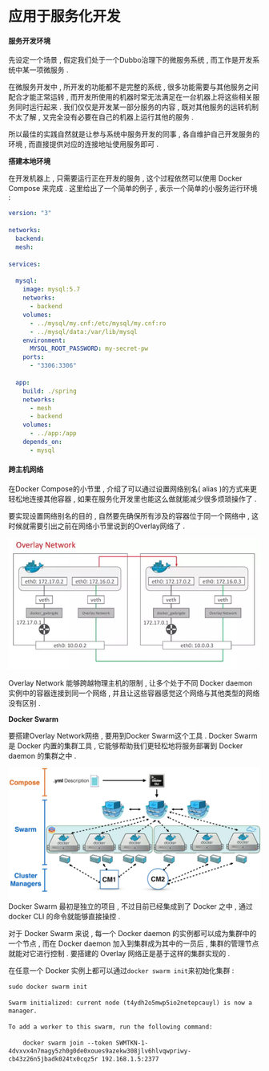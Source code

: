 # 应用于服务化开发

#### 服务开发环境

先设定一个场景 , 假定我们处于一个Dubbo治理下的微服务系统 , 而工作是开发系统中某一项微服务 .

在微服务开发中 , 所开发的功能都不是完整的系统 , 很多功能需要与其他服务之间配合才能正常运转 , 而开发所使用的机器时常无法满足在一台机器上将这些相关服务同时运行起来 . 我们仅仅是开发某一部分服务的内容 , 既对其他服务的运转机制不太了解 , 又完全没有必要在自己的机器上运行其他的服务 .

所以最佳的实践自然就是让参与系统中服务开发的同事 , 各自维护自己开发服务的环境 , 而直接提供对应的连接地址使用服务即可 .

**搭建本地环境**

在开发机器上 , 只需要运行正在开发的服务 , 这个过程依然可以使用 Docker Compose 来完成 . 这里给出了一个简单的例子 , 表示一个简单的小服务运行环境 :

```yaml
version: "3"

networks:
  backend:
  mesh:

services:

  mysql:
    image: mysql:5.7
    networks:
      - backend
    volumes:
      - ../mysql/my.cnf:/etc/mysql/my.cnf:ro
      - ../mysql/data:/var/lib/mysql
    environment:
      MYSQL_ROOT_PASSWORD: my-secret-pw
    ports:
      - "3306:3306"

  app:
    build: ./spring
    networks:
      - mesh
      - backend
    volumes:
      - ../app:/app
    depends_on:
      - mysql
```

#### 跨主机网络

在Docker Compose的小节里 , 介绍了可以通过设置网络别名\( alias \)的方式来更轻松地连接其他容器 , 如果在服务化开发里也能这么做就能减少很多烦琐操作了 .

要实现设置网络别名的目的 , 自然要先确保所有涉及的容器位于同一个网络中 , 这时候就需要引出之前在网络小节里说到的Overlay网络了 .

![](/assets/overlay.png)

Overlay Network 能够跨越物理主机的限制 , 让多个处于不同 Docker daemon 实例中的容器连接到同一个网络 , 并且让这些容器感觉这个网络与其他类型的网络没有区别 .

**Docker Swarm**

要搭建Overlay Network网络 , 要用到Docker Swarm这个工具 . Docker Swarm 是 Docker 内置的集群工具 , 它能够帮助我们更轻松地将服务部署到 Docker daemon 的集群之中 .

![](/assets/swarm.png)Docker Swarm 最初是独立的项目 , 不过目前已经集成到了 Docker 之中 , 通过 docker CLI 的命令就能够直接操控 . 

对于 Docker Swarm 来说 , 每一个 Docker daemon 的实例都可以成为集群中的一个节点 , 而在 Docker daemon 加入到集群成为其中的一员后 , 集群的管理节点就能对它进行控制 . 要搭建的 Overlay 网络正是基于这样的集群实现的 . 

在任意一个 Docker 实例上都可以通过`docker swarm init`来初始化集群 : 

```
sudo docker swarm init

Swarm initialized: current node (t4ydh2o5mwp5io2netepcauyl) is now a manager.

To add a worker to this swarm, run the following command:

    docker swarm join --token SWMTKN-1-4dvxvx4n7magy5zh0g0de0xoues9azekw308jlv6hlvqwpriwy-cb43z26n5jbadk024tx0cqz5r 192.168.1.5:2377
```



